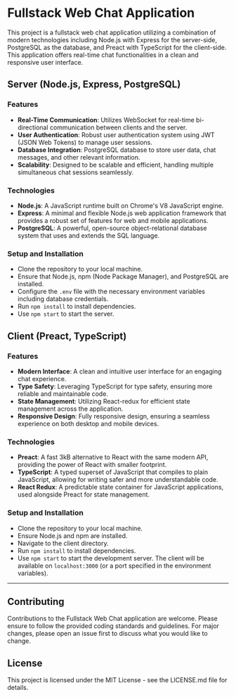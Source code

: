 # Fullstack Web Chat Application

This project is a fullstack web chat application utilizing a combination of modern technologies including Node.js with Express for the server-side, PostgreSQL as the database, and Preact with TypeScript for the client-side. This application offers real-time chat functionalities in a clean and responsive user interface.

## Server (Node.js, Express, PostgreSQL)

### Features
- **Real-Time Communication**: Utilizes WebSocket for real-time bi-directional communication between clients and the server.
- **User Authentication**: Robust user authentication system using JWT (JSON Web Tokens) to manage user sessions.
- **Database Integration**: PostgreSQL database to store user data, chat messages, and other relevant information.
- **Scalability**: Designed to be scalable and efficient, handling multiple simultaneous chat sessions seamlessly.

### Technologies
- **Node.js**: A JavaScript runtime built on Chrome's V8 JavaScript engine.
- **Express**: A minimal and flexible Node.js web application framework that provides a robust set of features for web and mobile applications.
- **PostgreSQL**: A powerful, open-source object-relational database system that uses and extends the SQL language.

### Setup and Installation
- Clone the repository to your local machine.
- Ensure that Node.js, npm (Node Package Manager), and PostgreSQL are installed.
- Configure the `.env` file with the necessary environment variables including database credentials.
- Run `npm install` to install dependencies.
- Use `npm start` to start the server.

## Client (Preact, TypeScript)

### Features
- **Modern Interface**: A clean and intuitive user interface for an engaging chat experience.
- **Type Safety**: Leveraging TypeScript for type safety, ensuring more reliable and maintainable code.
- **State Management**: Utilizing React-redux for efficient state management across the application.
- **Responsive Design**: Fully responsive design, ensuring a seamless experience on both desktop and mobile devices.

### Technologies
- **Preact**: A fast 3kB alternative to React with the same modern API, providing the power of React with smaller footprint.
- **TypeScript**: A typed superset of JavaScript that compiles to plain JavaScript, allowing for writing safer and more understandable code.
- **React Redux**: A predictable state container for JavaScript applications, used alongside Preact for state management.

### Setup and Installation
- Clone the repository to your local machine.
- Ensure Node.js and npm are installed.
- Navigate to the client directory.
- Run `npm install` to install dependencies.
- Use `npm start` to start the development server. The client will be available on `localhost:3000` (or a port specified in the environment variables).

---

## Contributing
Contributions to the Fullstack Web Chat application are welcome. Please ensure to follow the provided coding standards and guidelines. For major changes, please open an issue first to discuss what you would like to change.

## License
This project is licensed under the MIT License - see the LICENSE.md file for details.
